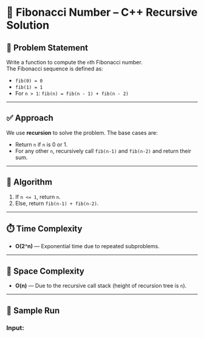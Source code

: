 # 🧮 Fibonacci Number – C++ Recursive Solution

## 📌 Problem Statement

Write a function to compute the `n`th Fibonacci number.  
The Fibonacci sequence is defined as:

- `fib(0) = 0`
- `fib(1) = 1`
- For `n > 1`: `fib(n) = fib(n - 1) + fib(n - 2)`

---

## ✅ Approach

We use **recursion** to solve the problem. The base cases are:

- Return `n` if `n` is 0 or 1.
- For any other `n`, recursively call `fib(n-1)` and `fib(n-2)` and return their sum.

---

## 🧠 Algorithm

1. If `n <= 1`, return `n`.
2. Else, return `fib(n-1) + fib(n-2)`.

---

## ⏱️ Time Complexity

- **O(2^n)** — Exponential time due to repeated subproblems.

---

## 💾 Space Complexity

- **O(n)** — Due to the recursive call stack (height of recursion tree is `n`).

---

## 🚀 Sample Run

### Input:
